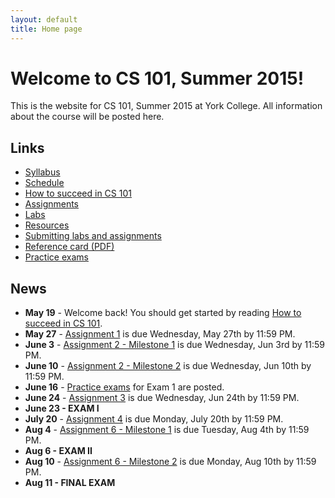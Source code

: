 ```yaml
---
layout: default
title: Home page
---
```


# Welcome to CS 101, Summer 2015!

This is the website for CS 101, Summer 2015 at York College.
All information about the course will be posted here.

## Links

* [Syllabus](syllabus.html)
* [Schedule](schedule.html)
* [How to succeed in CS 101](success.html)
* [Assignments](assign/index.html)
* [Labs](labs/index.html)
* [Resources](resources.html)
* [Submitting labs and assignments](submitting.html)
* [Reference card (PDF)](refcard.pdf)
* [Practice exams](practice/index.html)

## News

* **May 19** - Welcome back!  You should get started by reading [How to succeed in CS 101](success.html).
* **May 27** - [Assignment 1](assign/assign01.html) is due Wednesday, May 27th by 11:59 PM.
* **June 3** - [Assignment 2 - Milestone 1](assign/assign02.html) is due Wednesday, Jun 3rd by 11:59 PM.
* **June 10** - [Assignment 2 - Milestone 2](assign/assign02.html) is due Wednesday, Jun 10th by 11:59 PM.
* **June 16** - [Practice exams](practice/index.html) for Exam 1 are posted.
* **June 24** - [Assignment 3](assign/assign03.html) is due Wednesday, Jun 24th by 11:59 PM.
* **June 23 - EXAM I**
* **July 20** - [Assignment 4](assign/assign04.html) is due Monday, July 20th by 11:59 PM.
* **Aug 4** - [Assignment 6 - Milestone 1](assign/assign06.html) is due Tuesday, Aug 4th by 11:59 PM.
* **Aug 6 - EXAM II**
* **Aug 10** - [Assignment 6 - Milestone 2](assign/assign06.html) is due Monday, Aug 10th by 11:59 PM.
* **Aug 11 - FINAL EXAM**
